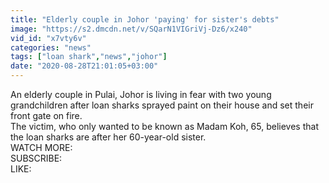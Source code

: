 ```yaml
---
title: "Elderly couple in Johor 'paying' for sister's debts"
image: "https://s2.dmcdn.net/v/SQarN1VIGriVj-Dz6/x240"
vid_id: "x7vty6v"
categories: "news"
tags: ["loan shark","news","johor"]
date: "2020-08-28T21:01:05+03:00"
---
```

An elderly couple in Pulai, Johor is living in fear with two young grandchildren after loan sharks sprayed paint on their house and set their front gate on fire.  <br>The victim, who only wanted to be known as Madam Koh, 65, believes that the loan sharks are after her 60-year-old sister.  <br>WATCH MORE:   <br>SUBSCRIBE:   <br>LIKE: 
